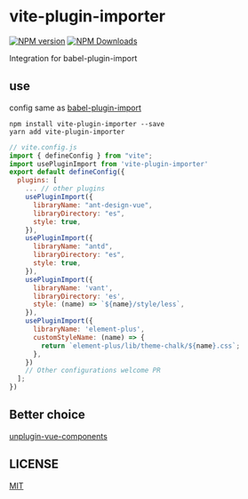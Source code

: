 # vite-plugin-importer

[![NPM version](https://img.shields.io/npm/v/vite-plugin-importer.svg)](https://npmjs.org/package//vite-plugin-importer)
[![NPM Downloads](https://img.shields.io/npm/dm/vite-plugin-importer.svg)](https://npmjs.org/package//vite-plugin-importer)

Integration for babel-plugin-import

## use

config same as [babel-plugin-import](https://github.com/ant-design/babel-plugin-import)

```
npm install vite-plugin-importer --save
yarn add vite-plugin-importer
```

```js
// vite.config.js
import { defineConfig } from "vite";
import usePluginImport from 'vite-plugin-importer'
export default defineConfig({
  plugins: [
    ... // other plugins
    usePluginImport({
      libraryName: "ant-design-vue",
      libraryDirectory: "es",
      style: true,
    }),
    usePluginImport({
      libraryName: "antd",
      libraryDirectory: "es",
      style: true,
    }),
    usePluginImport({
      libraryName: 'vant',
      libraryDirectory: 'es',
      style: (name) => `${name}/style/less`,
    }),
    usePluginImport({
      libraryName: 'element-plus',
      customStyleName: (name) => {
        return `element-plus/lib/theme-chalk/${name}.css`;
      },
    })
    // Other configurations welcome PR
  ];
})

```

## Better choice

[unplugin-vue-components](https://github.com/antfu/unplugin-vue-components)

## LICENSE

[MIT](./LICENSE)

